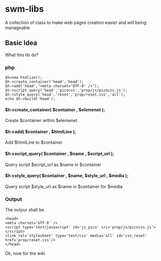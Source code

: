 # swm-libs

A collection of class to make web pages creation easier and will being manageable

## Basic Idea

What this lib do?

### php
```
$h=new htmlize(); 
$h->create_container('head','head'); 
$h->add('head',"<meta charset='UTF-8' />"); 
$h->script_query('head','picocss','prop/js/picocss.js');
$h->style_query('head','reset','prop/reset.css','all'); 
echo $h->build('head'); 
```

#### $h->create_container( $container , $elemenet ); 

Create $container within $elemenet

#### $h->add( $container , $htmlLine ); 

Add $htmlLine to $container

#### $h->script_query( $container , $name , $script_url ); 

Query script $script_url as $name in $container

#### $h->style_query( $container , $name, $style_url , $media ); 

Query script $style_url as $name in $container for $media

### Output

The outpur shall be

```
<head>
<meta charset='UTF-8' />
<script type='text/javascript' id='js_pico' src='prop/js/picocss.js'></script>
<link rel='stylesheet' type='text/css' media='all' id='css_reset' href='prop/reset.css'/>
</head>
```

Ok, now for the wiki
